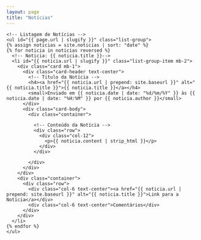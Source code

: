 ```yaml
---
layout: page
title: "Notícias"
---
```

    <!-- Listagem de Notícias -->
    <ul id="{{ page.url | slugify }}" class="list-group">
    {% assign noticias = site.noticias | sort: "date" %}
    {% for noticia in noticias reversed %}
      <!-- Noticia: {{ noticia.title }}-->
      <li id="{{ noticia.url | slugify }}" class="list-group-item mb-2">
        <div class="card mb-1">
          <div class="card-header text-center">
            <!-- Titulo da Notícia -->
            <h4><a href="{{ noticia.url | prepend: site.baseurl }}" alt="{{ noticia.title }}">{{ noticia.title }}</a></h4>
            <small>Enviado em {{ noticia.date | date: "%d/%m/%Y" }} às {{ noticia.date | date: "%H:%M" }} por {{ noticia.author }}</small>
          </div>
          <div class="card-body">
            <div class="container">

              <!-- Conteúdo da Notícia -->
              <div class="row">
                <div class="col-12">
                  <p>{{ noticia.content | strip_html }}</p>
                </div>
              </div>

            </div>
          </div>
        </div>
        <div class="container">
          <div class="row">
            <div class="col-6 text-center"><a href="{{ noticia.url | prepend: site.baseurl }}" alt="{{ noticia.title }}">Link para a Notícia</a></div>
            <div class="col-6 text-center">Comentários</div>
          </div>
        </div>
      </li>
    {% endfor %}
    </ul>
